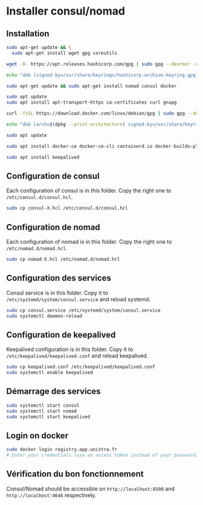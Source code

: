 # Installer consul/nomad

## Installation
```bash
sudo apt-get update && \
  sudo apt-get install wget gpg coreutils

wget -O- https://apt.releases.hashicorp.com/gpg | sudo gpg --dearmor -o /usr/share/keyrings/hashicorp-archive-keyring.gpg

echo "deb [signed-by=/usr/share/keyrings/hashicorp-archive-keyring.gpg] https://apt.releases.hashicorp.com $(lsb_release -cs) main" | sudo tee /etc/apt/sources.list.d/hashicorp.list

sudo apt-get update && sudo apt-get install nomad consul docker

sudo apt update
sudo apt install apt-transport-https ca-certificates curl gnupg

curl -fsSL https://download.docker.com/linux/debian/gpg | sudo gpg --dearmor -o /usr/share/keyrings/docker.gpg

echo "deb [arch=$(dpkg --print-architecture) signed-by=/usr/share/keyrings/docker.gpg] https://download.docker.com/linux/debian bookworm stable" | sudo tee /etc/apt/sources.list.d/docker.list > /dev/null

sudo apt update

sudo apt install docker-ce docker-ce-cli containerd.io docker-buildx-plugin

sudo apt install keepalived
```

## Configuration de consul

Each configuration of consul is in this folder. Copy the right one to `/etc/consul.d/consul.hcl`.

```bash
sudo cp consul-X.hcl /etc/consul.d/consul.hcl
```

## Configuration de nomad

Each configuration of nomad is in this folder. Copy the right one to `/etc/nomad.d/nomad.hcl`.

```bash
sudo cp nomad-X.hcl /etc/nomad.d/nomad.hcl
```

## Configuration des services

Consul service is in this folder. Copy it to `/etc/systemd/system/consul.service` and reload systemd.

```bash
sudo cp consul.service /etc/systemd/system/consul.service
sudo systemctl daemon-reload
```

## Configuration de keepalived

Keepalived configuration is in this folder. Copy it to `/etc/keepalived/keepalived.conf` and reload keepalived.

```bash
sudo cp keepalived.conf /etc/keepalived/keepalived.conf
sudo systemctl enable keepalived
```

## Démarrage des services

```bash
sudo systemctl start consul
sudo systemctl start nomad
sudo systemctl start keepalived
```

## Login on docker

```bash
sudo docker login registry.app.unistra.fr
# Enter your credentials (use an access token instead of your password)
```

## Vérification du bon fonctionnement
 
Consul/Nomad should be accessible on `http://localhost:8500` and `http://localhost:4646` respectively.